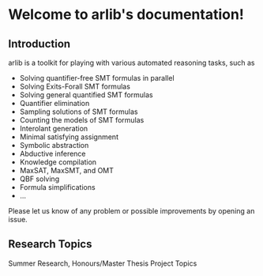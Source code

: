 # Welcome to arlib's documentation!


## Introduction

arlib is a toolkit for playing with various automated reasoning tasks, such as

* Solving quantifier-free SMT formulas in parallel
* Solving Exits-Forall SMT formulas
* Solving general quantified SMT formulas
* Quantifier elimination
* Sampling solutions of SMT formulas
* Counting the models of SMT formulas
* Interolant generation
* Minimal satisfying assignment
* Symbolic abstraction
* Abductive inference
* Knowledge compilation
* MaxSAT, MaxSMT, and OMT
* QBF solving
* Formula simplifications
* ...

Please let us know of any problem or possible improvements by opening
an issue.

## Research Topics

Summer Research, Honours/Master Thesis Project Topics